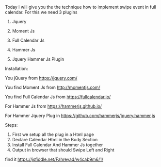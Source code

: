 Today I will give you the the technique how to implement swipe event in full calendar. For this we need 3 plugins

1. Jquery

2. Moment Js

3. Full Calendar Js

4. Hammer Js

5. Jquery Hammer Js Plugin

Installation:

You jQuery from https://jquery.com/

You find Moment Js from http://momentjs.com/

You find Full Calendar Js from https://fullcalendar.io/

For Hammer Js from https://hammerjs.github.io/

For Hammer Jquery Plug in https://github.com/hammerjs/jquery.hammer.js

Steps:
1. First we setup all the plug in a Html page
2. Declare Calendar Html in the Body Section
3. Install Full Calendar And Hammer Js together
4. Output in browser that should Swipe Left and Right

find it https://jsfiddle.net/Fahreyad/w4cab9m6/1/
